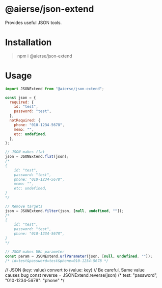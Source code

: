 # @aierse/json-extend

Provides useful JSON tools.

# Installation

> npm i @aierse/json-extend

# Usage

```js
import JSONExtend from "@aierse/json-extend";

const json = {
  required: {
    id: "test",
    password: "test",
  },
  notRequired: {
    phone: "010-1234-5678",
    memo: "",
    etc: undefined,
  },
};

// JSON makes flat
json = JSONExtend.flat(json);
/*
{
    id: "test",
    password: "test",
    phone: "010-1234-5678",
    memo: "",
    etc: undefined,
}
*/

// Remove targets
json = JSONExtend.filter(json, [null, undefined, ""]);
/*
{
    id: "test",
    password: "test",
    phone: "010-1234-5678",
}
*/

// JSON makes URL parameter
const param = JSONExtend.urlParameter(json, [null, undefined, ""]);
/* id=test&password=test&phone=010-1234-5678 */
```

// JSON (key: value) convert to (value: key)
// Be careful, Same value causes bug
const reverse = JSONExtend.reverse(json)
/*
    test: "password",
    "010-1234-5678": "phone"
*/

